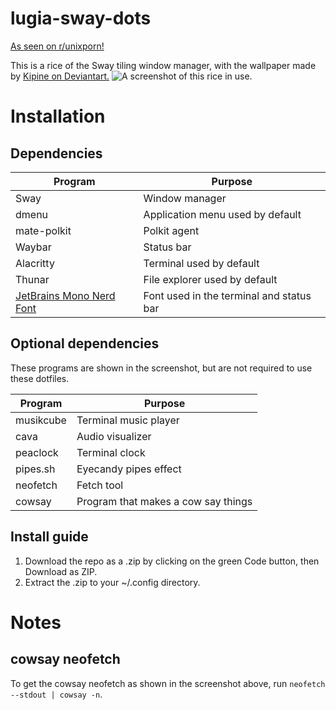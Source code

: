 # lugia-sway-dots
[As seen on r/unixporn!](https://www.reddit.com/r/unixporn/comments/11r2z4d/sway_lugia_the_diving_pok%C3%A9mon/)

This is a rice of the Sway tiling window manager, with the wallpaper made by [Kipine on Deviantart.](https://www.deviantart.com/kipine/art/Lugia-s-Song-665948561)
![A screenshot of this rice in use.](lugiasway.png)

# Installation

## Dependencies
|Program|Purpose|
|-------|-------|
|Sway   |Window manager|
|dmenu| Application menu used by default|
|mate-polkit|Polkit agent|
|Waybar|Status bar|
|Alacritty|Terminal used by default|
|Thunar|File explorer used by default|
|[JetBrains Mono Nerd Font](https://github.com/ryanoasis/nerd-fonts/releases/download/v2.3.3/JetBrainsMono.zip)|Font used in the terminal and status bar|

## Optional dependencies
These programs are shown in the screenshot, but are not required to use these dotfiles.

|Program|Purpose|
|-------|-------|
|musikcube|Terminal music player|
|cava|Audio visualizer|
|peaclock|Terminal clock|
|pipes.sh|Eyecandy pipes effect|
|neofetch|Fetch tool|
|cowsay|Program that makes a cow say things|


## Install guide
1. Download the repo as a .zip by clicking on the green Code button, then Download as ZIP. 
2. Extract the .zip to your ~/.config directory.

# Notes

## cowsay neofetch
To get the cowsay neofetch as shown in the screenshot above, run `neofetch --stdout | cowsay -n`.
